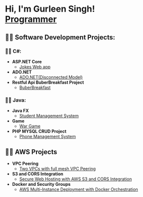 <h1>Hi, I'm Gurleen Singh! <br/><a href="https://github.com/GurleenSinghCanada">Programmer</a></h1>

<h2>👨‍💻 Software Development Projects:</h2>
<h3>👨‍💻 C#:</h3>

- <b>ASP.NET Core</b>
  - [Jokes Web app](https://github.com/gurleendev/Jokes-Web-App-ASP.NET-Core-)
- <b>ADO.NET</b>
  - [ADO.NET(Disconnected Model)](https://github.com/gurleendev/ADO.NET-CSharp)
- <b>Restful Api BuberBreakfast Project</b>
  - [BuberBreakfast](https://github.com/gurleendev/BuberBreakfast)

<h3>👨‍💻 Java:</h3>

- <b>Java FX</b>
  - [Student Management System](https://github.com/GurleenSinghCanada/Student-Managment-System)
- <b>Game</b>
  - [War Game](https://github.com/GurleenSinghCanada/WarGame)
- <b>PHP MYSQL CRUD Project</b>
  - [Phone Management System](https://github.com/GurleenSinghCanada/Phone-Management-System/tree/main)


<h2>👨‍💻 AWS Projects </h2>

- <b> VPC Peering </b>
  - [Two VPCs with full mesh VPC Peering](https://github.com/gurleendev/Two-VPCs-with-full-mesh-VPC-Peering-.git)
- <b>S3 and CORS Integration </b>
  - [Secure Web Hosting with AWS S3 and CORS Integration ](https://github.com/gurleendev/Secure-Web-Hosting-with-AWS-S3-and-CORS-Integration.git)
- <b>Docker and Security Groups</b>
  - [AWS Multi-Instance Deployment with Docker Orchestration](https://github.com/gurleendev/AWS-Multi-Instance-Deployment-with-Docker-Orchestration.git)


<!--
**joshmadakor1/joshmadakor1** is a ✨ _special_ ✨ repository because its `README.md` (this file) appears on your GitHub profile.

Here are some ideas to get you started:

- 🔭 I’m currently working on ...
- 🌱 I’m currently learning ...
- 👯 I’m looking to collaborate on ...
- 🤔 I’m looking for help with ...
- 💬 Ask me about ...
- 📫 How to reach me: ...
- 😄 Pronouns: ...
- ⚡ Fun fact: ...
-->
